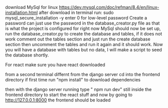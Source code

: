 download MySql 
  for linux https://dev.mysql.com/doc/refman/8.4/en/linux-installation.html
after download in terminal run:
  sudo mysql_secure_installation -y
  enter 0 for low-level password 
  Create a password can just use the password in the database_creator.py file as that is what the project is configured for right now 
  MySql should now be set up, run the database_creator.py to create the database and tables, if it does not work comment out the tables section and just run the create database section then uncomment the tables and run it again and it should work.
  Now you will have a database with tables but no data, I will make a script to seed the database shortly. 

  For react make sure you have react downloaded

  from a second terminal differnt from the django server cd into the frontend directory
  if first time run "npm install" to download dependencies

  then with the django server running type
  " npm run dev" still inside the frontend directory to start the react stuff
  and now by going to http://127.0.0.1:8000 the frontend should be loaded